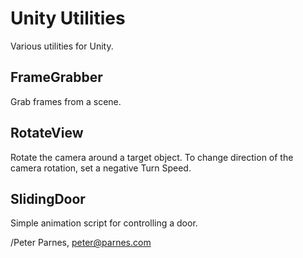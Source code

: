 # Unity Utilities
Various utilities for Unity. 

## FrameGrabber 
Grab frames from a scene. 

## RotateView 
Rotate the camera around a target object. 
To change direction of the camera rotation, set a negative Turn Speed. 

## SlidingDoor 
Simple animation script for controlling a door.  

/Peter Parnes, peter@parnes.com 
